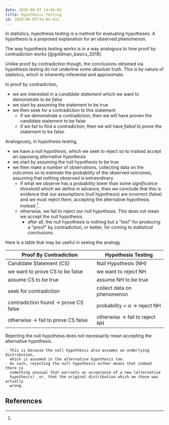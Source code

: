 ```yaml
---
date: 2020-09-07 14:04:03
title: Hypothesis Testing
id: 2020-09-07t14-04-03z
---
```


In statistics, hypothesis testing is a method for evaluating hypotheses.
A hypothesis is a proposed explanation for an observed phenomenon.

The way hypothesis testing works is in a way analogous to how proof by
contradiction works [@goldman_basics_2018].

Unlike proof by contradiction though, the conclusions obtained via hypothesis
testing do not underline some _absolute_ truth. This is by nature of
statistics, which is inherently inferential and approximate.

In proof by contradiction,

- we are interested in a _candidate statement_ which we
  want to _demonstrate to be false_
- we start by assuming the statement to be true
- we then seek for a contradiction to this statement
  - if we demonstrate a contradiction, then we will have proven the candidate
    statement to be false
  - if we fail to find a contradiction, then we will have _failed to prove_ the
    statement to be false.

Analogously, in hypothesis testing,

- we have a _null hypothesis_, which we seek to reject so to instead accept an
  opposing _alternative hypothesis_
- we start by assuming the null hypothesis to be true
- we then make a number of observations, collecting data on the outcomes so to
  estimate the probability of the observed outcomes, assuming that nothing
  observed is extraordinary
  - if what we observe has a probability lower than some _significance
    threshold_ which we define in advance, then we conclude that this is
    evidence that our assumptions (null hypothesis) are incorrect (false) and
    we must reject them, accepting the alternative hypothesis instead [^1].
  - otherwise, we fail to reject our null hypothesis. This does not mean we
    accept the null hypothesis.
    - after all, the null hypothesis is nothing but a "tool" for producing
      a "proof" by contradiction, or better, for coming to statistical conclusions.

Here is a table that may be useful in seeing the analogy

| **Proof By Contradiction**            | **Hypothesis Testing**              |
| ------------------------------------- | ----------------------------------- |
| Candidate Statement (CS)              | Null Hypothesis (NH)                |
| we want to prove CS to be false       | we want to reject NH                |
| assume CS to be true                  | assume NH to be true                |
| seek for contradiction                | collect data on phenomenon          |
| contradiction found -> prove CS false | probability < $\alpha$ -> reject NH |
| otherwise -> fail to prove CS false   | otherwise -> fail to reject NH      |

[^1]:

Rejecting the null hypothesis does not necessarily mean accepting the
alternative hypothesis.

    - This is because the null hypothesis also assumes an underlying distribution,
      which is assumed in the alternative hypothesis too.
    - As such, rejecting the null hypothesis either means that indeed there is
      something unusual that warrants an acceptance of a new (alternative
      hypothesis) _or_ that the original distribution which we chose was actually
      wrong.

## References
